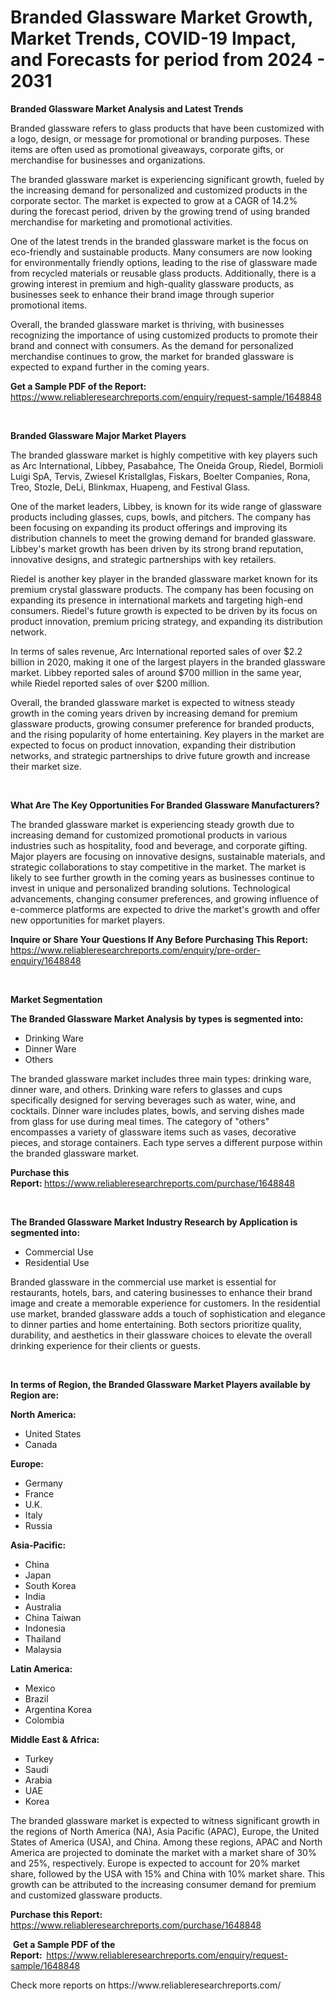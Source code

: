 <p><h1>Branded Glassware Market Growth, Market Trends, COVID-19 Impact, and Forecasts for period from 2024 - 2031</h1></p><p><strong>Branded Glassware Market Analysis and Latest Trends</strong></p>
<p><p>Branded glassware refers to glass products that have been customized with a logo, design, or message for promotional or branding purposes. These items are often used as promotional giveaways, corporate gifts, or merchandise for businesses and organizations.</p><p>The branded glassware market is experiencing significant growth, fueled by the increasing demand for personalized and customized products in the corporate sector. The market is expected to grow at a CAGR of 14.2% during the forecast period, driven by the growing trend of using branded merchandise for marketing and promotional activities.</p><p>One of the latest trends in the branded glassware market is the focus on eco-friendly and sustainable products. Many consumers are now looking for environmentally friendly options, leading to the rise of glassware made from recycled materials or reusable glass products. Additionally, there is a growing interest in premium and high-quality glassware products, as businesses seek to enhance their brand image through superior promotional items.</p><p>Overall, the branded glassware market is thriving, with businesses recognizing the importance of using customized products to promote their brand and connect with consumers. As the demand for personalized merchandise continues to grow, the market for branded glassware is expected to expand further in the coming years.</p></p>
<p><strong>Get a Sample PDF of the Report:&nbsp;</strong> <a href="https://www.reliableresearchreports.com/enquiry/request-sample/1648848">https://www.reliableresearchreports.com/enquiry/request-sample/1648848</a></p>
<p>&nbsp;</p>
<p><strong>Branded Glassware Major Market Players</strong></p>
<p><p>The branded glassware market is highly competitive with key players such as Arc International, Libbey, Pasabahce, The Oneida Group, Riedel, Bormioli Luigi SpA, Tervis, Zwiesel Kristallglas, Fiskars, Boelter Companies, Rona, Treo, Stozle, DeLi, Blinkmax, Huapeng, and Festival Glass.</p><p>One of the market leaders, Libbey, is known for its wide range of glassware products including glasses, cups, bowls, and pitchers. The company has been focusing on expanding its product offerings and improving its distribution channels to meet the growing demand for branded glassware. Libbey's market growth has been driven by its strong brand reputation, innovative designs, and strategic partnerships with key retailers.</p><p>Riedel is another key player in the branded glassware market known for its premium crystal glassware products. The company has been focusing on expanding its presence in international markets and targeting high-end consumers. Riedel's future growth is expected to be driven by its focus on product innovation, premium pricing strategy, and expanding its distribution network.</p><p>In terms of sales revenue, Arc International reported sales of over $2.2 billion in 2020, making it one of the largest players in the branded glassware market. Libbey reported sales of around $700 million in the same year, while Riedel reported sales of over $200 million.</p><p>Overall, the branded glassware market is expected to witness steady growth in the coming years driven by increasing demand for premium glassware products, growing consumer preference for branded products, and the rising popularity of home entertaining. Key players in the market are expected to focus on product innovation, expanding their distribution networks, and strategic partnerships to drive future growth and increase their market size.</p></p>
<p>&nbsp;</p>
<p><strong>What Are The Key Opportunities For Branded Glassware Manufacturers?</strong></p>
<p><p>The branded glassware market is experiencing steady growth due to increasing demand for customized promotional products in various industries such as hospitality, food and beverage, and corporate gifting. Major players are focusing on innovative designs, sustainable materials, and strategic collaborations to stay competitive in the market. The market is likely to see further growth in the coming years as businesses continue to invest in unique and personalized branding solutions. Technological advancements, changing consumer preferences, and growing influence of e-commerce platforms are expected to drive the market's growth and offer new opportunities for market players.</p></p>
<p><strong>Inquire or Share Your Questions If Any Before Purchasing This Report:</strong> <a href="https://www.reliableresearchreports.com/enquiry/pre-order-enquiry/1648848">https://www.reliableresearchreports.com/enquiry/pre-order-enquiry/1648848</a></p>
<p>&nbsp;</p>
<p><strong>Market Segmentation</strong></p>
<p><strong>The Branded Glassware Market Analysis by types is segmented into:</strong></p>
<p><ul><li>Drinking Ware</li><li>Dinner Ware</li><li>Others</li></ul></p>
<p><p>The branded glassware market includes three main types: drinking ware, dinner ware, and others. Drinking ware refers to glasses and cups specifically designed for serving beverages such as water, wine, and cocktails. Dinner ware includes plates, bowls, and serving dishes made from glass for use during meal times. The category of "others" encompasses a variety of glassware items such as vases, decorative pieces, and storage containers. Each type serves a different purpose within the branded glassware market.</p></p>
<p><strong>Purchase this Report:&nbsp;</strong><a href="https://www.reliableresearchreports.com/purchase/1648848">https://www.reliableresearchreports.com/purchase/1648848</a></p>
<p>&nbsp;</p>
<p><strong>The Branded Glassware Market Industry Research by Application is segmented into:</strong></p>
<p><ul><li>Commercial Use</li><li>Residential Use</li></ul></p>
<p><p>Branded glassware in the commercial use market is essential for restaurants, hotels, bars, and catering businesses to enhance their brand image and create a memorable experience for customers. In the residential use market, branded glassware adds a touch of sophistication and elegance to dinner parties and home entertaining. Both sectors prioritize quality, durability, and aesthetics in their glassware choices to elevate the overall drinking experience for their clients or guests.</p></p>
<p>&nbsp;</p>
<p><strong>In terms of Region, the Branded Glassware Market Players available by Region are:</strong></p>
<p>
    <p> <strong> North America: </strong>
        <ul>
            <li>United States</li>
            <li>Canada</li>
        </ul>
        </p> 
    <p> <strong> Europe: </strong>
        <ul>
            <li>Germany</li>
            <li>France</li>
            <li>U.K.</li>
            <li>Italy</li>
            <li>Russia</li>
        </ul>
        </p> 
    <p> <strong> Asia-Pacific: </strong>
        <ul>
            <li>China</li>
            <li>Japan</li>
            <li>South Korea</li>
            <li>India</li>
            <li>Australia</li>
            <li>China Taiwan</li>
            <li>Indonesia</li>
            <li>Thailand</li>
            <li>Malaysia</li>
        </ul>
        </p> 
    <p> <strong> Latin America: </strong>
        <ul>
            <li>Mexico</li>
            <li>Brazil</li>
            <li>Argentina Korea</li>
            <li>Colombia</li>
        </ul>
        </p> 
    <p> <strong> Middle East & Africa: </strong>
        <ul>
            <li>Turkey</li>
            <li>Saudi</li>
            <li>Arabia</li>
            <li>UAE</li>
            <li>Korea</li>
        </ul>
    </p>
    </p>
<p><p>The branded glassware market is expected to witness significant growth in the regions of North America (NA), Asia Pacific (APAC), Europe, the United States of America (USA), and China. Among these regions, APAC and North America are projected to dominate the market with a market share of 30% and 25%, respectively. Europe is expected to account for 20% market share, followed by the USA with 15% and China with 10% market share. This growth can be attributed to the increasing consumer demand for premium and customized glassware products.</p></p>
<p><strong>Purchase this Report: </strong><a href="https://www.reliableresearchreports.com/purchase/1648848">https://www.reliableresearchreports.com/purchase/1648848</a></p>
<p>&nbsp;<strong>Get a Sample PDF of the Report:&nbsp;&nbsp;</strong><a href="https://www.reliableresearchreports.com/enquiry/request-sample/1648848">https://www.reliableresearchreports.com/enquiry/request-sample/1648848</a></p>
<p><strong></strong></p>
<p>Check more reports on https://www.reliableresearchreports.com/</p>